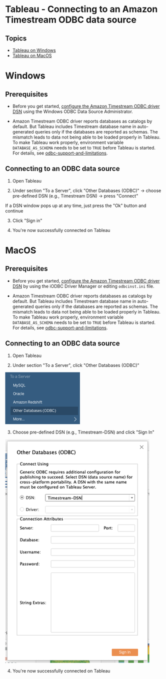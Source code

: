 # Tableau - Connecting to an Amazon Timestream ODBC data source

## Topics
- [Tableau on Windows](#windows)
- [Tableau on MacOS](#macos)

# Windows

## Prerequisites
- Before you get started, [configure the Amazon Timestream ODBC driver DSN](windows-dsn-configuration.md) using the Windows ODBC Data Source Administrator. 

- Amazon Timestream ODBC driver reports databases as catalogs by default. But Tableau includes Timestream database name in auto-generated queries only if the databases are reported as schemas. The mismatch leads to data not being able to be loaded properly in Tableau. To make Tableau work properly, environment variable `DATABASE_AS_SCHEMA` needs to be set to `TRUE` before Tableau is started. For details, see [odbc-support-and-limitations](docs/markdown/support/odbc-support-and-limitations.md#sqltables).

## Connecting to an ODBC data source

1. Open Tableau

2. Under section "To a Server", click "Other Databases (ODBC)" -> choose pre-defined DSN (e.g., Timestream DSN) -> press "Connect"

If a DSN window pops up at any time, just press the "Ok" button and continue

3. Click "Sign in"

4. You're now successfully connected on Tableau

# MacOS

## Prerequisites
- Before you get started, [configure the Amazon Timestream ODBC driver DSN](macOS-dsn-configuration.md) by using the iODBC Driver Manager or editing `odbcinst.ini` file.

- Amazon Timestream ODBC driver reports databases as catalogs by default. But Tableau includes Timestream database name in auto-generated queries only if the databases are reported as schemas. The mismatch leads to data not being able to be loaded properly in Tableau. To make Tableau work properly, environment variable `DATABASE_AS_SCHEMA` needs to be set to `TRUE` before Tableau is started. For details, see [odbc-support-and-limitations](docs/markdown/support/odbc-support-and-limitations.md#sqltables).

## Connecting to an ODBC data source

1. Open Tableau

2. Under section "To a Server", click "Other Databases (ODBC)"

![Tableau (Mac)](../images/mac-tableau.png)

3. Choose pre-defined DSN (e.g., Timestream-DSN) and click "Sign In"

![Tableau DSN (Mac)](../images/mac-tableau-odbc.png)

4. You're now successfully connected on Tableau
